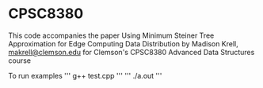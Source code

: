# CPSC8380
This code accompanies the paper Using Minimum Steiner Tree Approximation for Edge Computing Data Distribution by Madison Krell, makrell@clemson.edu for Clemson's CPSC8380 Advanced Data Structures course

To run examples
'''
g++ test.cpp
'''
'''
./a.out
'''
